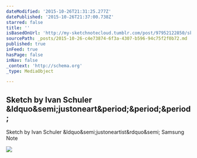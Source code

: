 ```yaml
---
dateModified: '2015-10-26T21:31:25.277Z'
datePublished: '2015-10-26T21:37:00.738Z'
starred: false
title: ''
isBasedOnUrl: 'http://my-sketchnotecloud.tumblr.com/post/97952122850/sketch-by-ivan-schuler-justoneartist-samsung'
sourcePath: _posts/2015-10-26-c4e73874-6f3a-4307-b596-94c75f2f0b72.md
published: true
inFeed: true
hasPage: false
inNav: false
_context: 'http://schema.org'
_type: MediaObject

---
```

<article style=""><h1>Sketch by Ivan Schuler &amp;ldquo&amp;semi;justoneart&amp;period;&amp;period;&amp;period;</h1><p>Sketch by Ivan Schuler &amp;ldquo&amp;semi;justoneartist&amp;rdquo&amp;semi; Samsung Note</p><img src="http://40.media.tumblr.com/ea50fcdb5be74a328f4d72a2cb4126bb/tumblr_nc6welOJpW1rpz8n2o1_1280.jpg" /></article>